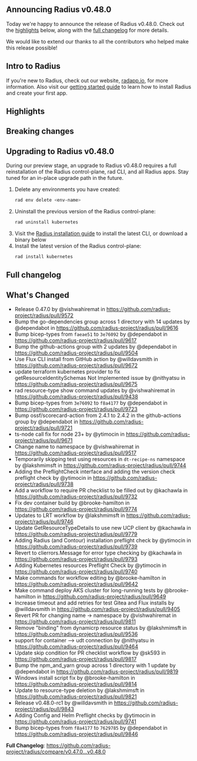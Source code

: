 ## Announcing Radius v0.48.0

Today we're happy to announce the release of Radius v0.48.0. Check out the [highlights](#highlights) below, along with the [full changelog](#full-changelog) for more details.

We would like to extend our thanks to all the contributors who helped make this release possible!

## Intro to Radius

If you're new to Radius, check out our website, [radapp.io](https://radapp.io), for more information. Also visit our [getting started guide](https://docs.radapp.io/getting-started/) to learn how to install Radius and create your first app.

## Highlights

<!-- TALK TO THE PM TEAM ABOUT WHAT HIGHLIGHTS TO ADD HERE -->

## Breaking changes

<!-- ADD ANY BREAKING CHANGES HERE, IF ANY -->

## Upgrading to Radius v0.48.0

During our preview stage, an upgrade to Radius v0.48.0 requires a full reinstallation of the Radius control-plane, rad CLI, and all Radius apps. Stay tuned for an in-place upgrade path in the future.

1. Delete any environments you have created:
   ```bash
   rad env delete <env-name>
   ```
1. Uninstall the previous version of the Radius control-plane:
   ```bash
   rad uninstall kubernetes
   ```
1. Visit the [Radius installation guide](https://docs.radapp.io/getting-started/install/) to install the latest CLI, or download a binary below
1. Install the latest version of the Radius control-plane:
   ```bash
   rad install kubernetes
   ```

## Full changelog

<!-- Release notes generated using configuration in .github/release.yml at main -->

## What's Changed
* Release 0.47.0 by @vishwahiremat in https://github.com/radius-project/radius/pull/9572
* Bump the go-dependencies group across 1 directory with 14 updates by @dependabot in https://github.com/radius-project/radius/pull/9616
* Bump bicep-types from `faeae51` to `3e76092` by @dependabot in https://github.com/radius-project/radius/pull/9617
* Bump the github-actions group with 2 updates by @dependabot in https://github.com/radius-project/radius/pull/9504
* Use Flux CLI install from GitHub action by @willdavsmith in https://github.com/radius-project/radius/pull/9672
* update terraform kubernetes provider to fix getResourceIdentitySchemas Not Implemented issue by @nithyatsu in https://github.com/radius-project/radius/pull/9675
* rad resource-type show command updates by @vishwahiremat in https://github.com/radius-project/radius/pull/9438
* Bump bicep-types from `3e76092` to `f8a4177` by @dependabot in https://github.com/radius-project/radius/pull/9723
* Bump ossf/scorecard-action from 2.4.1 to 2.4.2 in the github-actions group by @dependabot in https://github.com/radius-project/radius/pull/9721
* ts-node call fix for node 23+ by @ytimocin in https://github.com/radius-project/radius/pull/9671
* Change name to namespace by @vishwahiremat in https://github.com/radius-project/radius/pull/9517
* Temporarily skipping test using resources in `dt-recipe-ns` namespace by @lakshmimsft in https://github.com/radius-project/radius/pull/9744
* Adding the PreflightCheck interface and adding the version check preflight check by @ytimocin in https://github.com/radius-project/radius/pull/9738
* Add a workflow to require PR checklist to be filled out by @kachawla in https://github.com/radius-project/radius/pull/9732
* Fix dev container build by @brooke-hamilton in https://github.com/radius-project/radius/pull/9774
* Updates to LRT workflow by @lakshmimsft in https://github.com/radius-project/radius/pull/9746
* Update GetResourceTypeDetails to use new UCP client by @kachawla in https://github.com/radius-project/radius/pull/9779
* Adding Radius (and Contour) installation preflight check by @ytimocin in https://github.com/radius-project/radius/pull/9739
* Revert to clierrors.Message for error type checking by @kachawla in https://github.com/radius-project/radius/pull/9793
* Adding Kubernetes resources Preflight Check by @ytimocin in https://github.com/radius-project/radius/pull/9740
* Make commands for workflow editing by @brooke-hamilton in https://github.com/radius-project/radius/pull/9642
* Make command deploy AKS cluster for long-running tests by @brooke-hamilton in https://github.com/radius-project/radius/pull/9649
* Increase timeout and add retries for test Gitea and Flux installs by @willdavsmith in https://github.com/radius-project/radius/pull/9405
* Revert PR for changing name -> namespace by @vishwahiremat in https://github.com/radius-project/radius/pull/9811
* Remove "binding" from dynamicrp resource status by @lakshmimsft in https://github.com/radius-project/radius/pull/9536
* support for container --> udt connection by @nithyatsu in https://github.com/radius-project/radius/pull/9464
* Update skip condition for PR checklist workflow by @sk593 in https://github.com/radius-project/radius/pull/9817
* Bump the npm_and_yarn group across 1 directory with 1 update by @dependabot in https://github.com/radius-project/radius/pull/9819
* Windows install script fix by @brooke-hamilton in https://github.com/radius-project/radius/pull/9814
* Update to resource-type deletion by @lakshmimsft in https://github.com/radius-project/radius/pull/9821
* Release v0.48.0-rc1 by @willdavsmith in https://github.com/radius-project/radius/pull/9843
* Adding Config and Helm Preflight checks by @ytimocin in https://github.com/radius-project/radius/pull/9741
* Bump bicep-types from `f8a4177` to `7629785` by @dependabot in https://github.com/radius-project/radius/pull/9846


**Full Changelog**: https://github.com/radius-project/radius/compare/v0.47.0...v0.48.0

